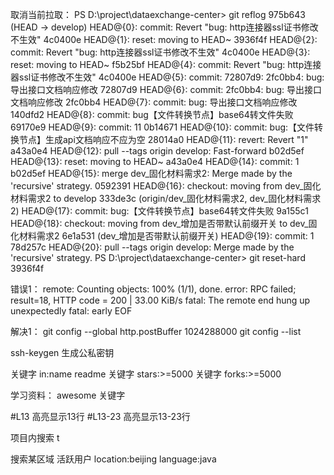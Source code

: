 取消当前拉取：
PS D:\project\dataexchange-center> git reflog
975b643 (HEAD -> develop) HEAD@{0}: commit: Revert "bug: http连接器ssl证书修改不生效"
4c0400e HEAD@{1}: reset: moving to HEAD~
3936f4f HEAD@{2}: commit: Revert "bug: http连接器ssl证书修改不生效"
4c0400e HEAD@{3}: reset: moving to HEAD~
f5b25bf HEAD@{4}: commit: Revert "bug: http连接器ssl证书修改不生效"
4c0400e HEAD@{5}: commit: 72807d9: 2fc0bb4: bug: 导出接口文档响应修改
72807d9 HEAD@{6}: commit: 2fc0bb4: bug: 导出接口文档响应修改
2fc0bb4 HEAD@{7}: commit: bug: 导出接口文档响应修改
140dfd2 HEAD@{8}: commit: bug【文件转换节点】base64转文件失败
69170e9 HEAD@{9}: commit: 11
0b14671 HEAD@{10}: commit: bug:【文件转换节点】生成api文档响应不应为空
28014a0 HEAD@{11}: revert: Revert "1"
a43a0e4 HEAD@{12}: pull --tags origin develop: Fast-forward
b02d5ef HEAD@{13}: reset: moving to HEAD~
a43a0e4 HEAD@{14}: commit: 1
b02d5ef HEAD@{15}: merge dev_固化材料需求2: Merge made by the 'recursive' strategy.
0592391 HEAD@{16}: checkout: moving from dev_固化材料需求2 to develop
333de3c (origin/dev_固化材料需求2, dev_固化材料需求2) HEAD@{17}: commit: bug:【文件转换节点】base64转文件失败
9a155c1 HEAD@{18}: checkout: moving from dev_增加是否带默认前缀开关 to dev_固化材料需求2
6e1a531 (dev_增加是否带默认前缀开关) HEAD@{19}: commit: 1
78d257c HEAD@{20}: pull --tags origin develop: Merge made by the 'recursive' strategy.
PS D:\project\dataexchange-center> git reset-hard 3936f4f

错误1：
remote: Counting objects: 100% (1/1), done.
error: RPC failed; result=18, HTTP code = 200 | 33.00 KiB/s
fatal: The remote end hung up unexpectedly
fatal: early EOF

解决1：
git config --global http.postBuffer 1024288000
git config --list

ssh-keygen  生成公私密钥

关键字 in:name readme 
关键字 stars:>=5000
关键字 forks:>=5000

学习资料：
awesome 关键字

#L13 高亮显示13行
#L13-23 高亮显示13-23行

项目内搜索 t

搜索某区域  活跃用户
location:beijing language:java